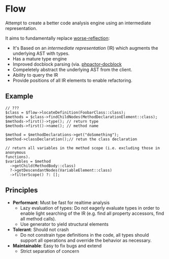 Flow
====

Attempt to create a better code analysis engine using an intermediate
representation.

It aims to fundamentally replace [worse-reflection](https://github.com/phpactor/worse-reflection):

- It's Based on an _intermediate representation_ (IR) which augments the underlying AST
  with types.
- Has a mature type engine
- Improved docblock parsing (via. [phpactor-docblock](https://github.com/phpactor/docblock-parser)
- Compeletely abstract the underlying AST from the client.
- Ability to query the IR
- Provide positions of all IR elements to enable refactoring.

Example
-------

```
// ???
$class = $flow->locateDefinition(FoobarClass::class);
$methods = $class->findChildNodes(MethodDeclarationElement::class);
$methods->first()->type(); // return type
$methods->first()->name(); // method name

$method = $methodDeclarations->get("doSomething");
$method->classDeclaration();// retun the class declaration

// return all variables in the method scope (i.e. excluding those in anonymous
functions).
$variables = $method
  ->getChild(MethodBody::class)
  ?->getDescendantNodes(VariableElement::class)
  ->filterScope() ?: []; 
```

Principles
----------

- **Performant**: Must be fast for realtime analysis
    - Lazy evaluation of types: Do not eagerly evaluate types in order to
      enable light searching of the IR (e.g. find all property accessors,
      find all method calls).
    - Use generator to yield structural elements
- **Tolerant**: Should not crash
    - Do not constrain type definitions in the code, all types should support
      all operations and override the behavior as necessary.
- **Maintainable**: Easy to fix bugs and extend
    - Strict separation of concern
